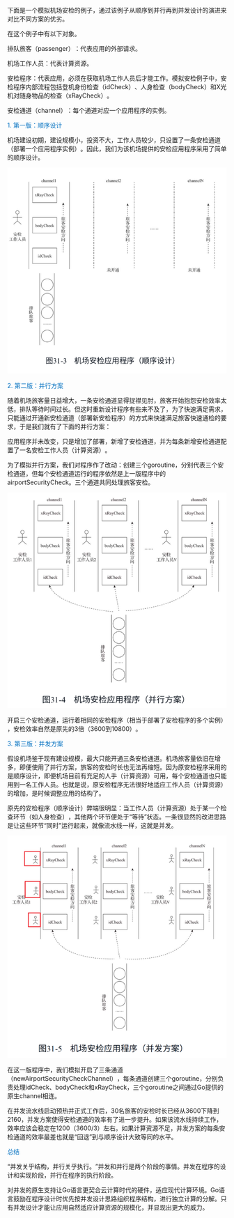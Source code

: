 下面是一个模拟机场安检的例子，通过该例子从顺序到并行再到并发设计的演进来对比不同方案的优劣。

在这个例子中有以下对象。

排队旅客（passenger）​：代表应用的外部请求。

机场工作人员：代表计算资源。

安检程序：代表应用，必须在获取机场工作人员后才能工作。模拟安检例子中，安检程序内部流程包括登机身份检查（idCheck）​、人身检查（bodyCheck）和X光机对随身物品的检查（xRayCheck）​。

安检通道（channel）​：每个通道对应一个应用程序的实例。


<font color="#0070c0">1. 第一版：顺序设计</font>

机场建设初期，建设规模小，投资不大，工作人员较少，只设置了一条安检通道（部署一个应用程序实例）​。因此，我们为该机场提供的安检应用程序采用了简单的顺序设计。

![alt text](assets/11_concurrency_design/image.png)


<font color="#0070c0">2. 第二版：并行方案</font>

随着机场旅客量日益增大，一条安检通道显得捉襟见肘，旅客开始抱怨安检效率太低，排队等待时间过长。但这时重新设计程序有些来不及了，为了快速满足需求，只能通过开通新安检通道（部署新安检程序）的方式来快速满足旅客快速通检的要求，于是我们就有了下面的并行方案：

应用程序并未改变，只是增加了部署，新增了安检通道，并为每条新增安检通道配置了一名安检工作人员（计算资源）​。

为了模拟并行方案，我们对程序作了改动：创建三个goroutine，分别代表三个安检通道，但每个安检通道运行的程序依然是上一版程序中的airportSecurityCheck。三个通道共同处理旅客安检。

![alt text](assets/11_concurrency_design/image-1.png)

开启三个安检通道，运行着相同的安检程序（相当于部署了安检程序的多个实例）​，安检效率自然是原先的3倍（3600到10800）​。


<font color="#0070c0">3. 第三版：并发方案</font>

假设机场鉴于现有建设规模，最大只能开通三条安检通道。机场旅客量依旧在增多，即便使用了并行方案，旅客的安检时长也无法再缩短。因为原安检程序采用的是顺序设计，即便机场目前有充足的人手（计算资源）可用，每个安检通道也只能用到一名工作人员。也就是说，原安检程序无法很好地适应工作人员（计算资源）的增加，是时候调整应用的结构了。

原先的安检程序（顺序设计）弊端很明显：当工作人员（计算资源）处于某一个检查环节（如人身检查）​，其他两个环节便处于“等待”状态。一条很显然的改进思路是让这些环节“同时”运行起来，就像流水线一样，这就是并发。

![alt text](assets/11_concurrency_design/image-2.png)

在这一版程序中，我们模拟开启了三条通道（newAirportSecurityCheckChannel）​，每条通道创建三个goroutine，分别负责处理idCheck、bodyCheck和xRayCheck，三个goroutine之间通过Go提供的原生channel相连。

在并发流水线启动预热并正式工作后，30名旅客的安检时长已经从3600下降到2160，并发方案使得安检通道的效率有了进一步提升。如果该流水线持续工作，效率应该会稳定在1200（3600/3）左右。如果计算资源不足，并发方案的每条安检通道的效率最差也就是“回退”到与顺序设计大致等同的水平。


<font color="#0070c0">总结</font>

​“并发关乎结构，并行关乎执行。​”并发和并行是两个阶段的事情。并发在程序的设计和实现阶段，并行在程序的执行阶段。

对并发的原生支持让Go语言更契合云计算时代的硬件，适应现代计算环境。Go语言鼓励在程序设计时优先按并发设计思路组织程序结构，进行独立计算的分解。只有并发设计才能让应用自然适应计算资源的规模化，并显现出更大的威力。